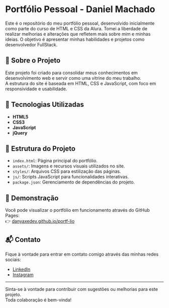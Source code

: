 # Portfólio Pessoal - Daniel Machado

Este é o repositório do meu portfólio pessoal, desenvolvido inicialmente como parte do curso de HTML e CSS da Alura. Tomei a liberdade de realizar melhorias
e alterações que refletem mais sobre mim e minhas ideias. O objetivo é apresentar minhas habilidades e projetos como desenvolvedor FullStack.

## 🧠 Sobre o Projeto

Este projeto foi criado para consolidar meus conhecimentos em desenvolvimento web e servir como uma vitrine do meu trabalho.  
A estrutura do site é baseada em HTML, CSS e JavaScript, com foco em responsividade e usabilidade.

## 🚀 Tecnologias Utilizadas

- **HTML5**
- **CSS3**
- **JavaScript**
- **jQuery**

## 📁 Estrutura do Projeto

- `index.html`: Página principal do portfólio.
- `assets/`: Imagens e recursos visuais utilizados no site.
- `styles/`: Arquivos CSS para estilização das páginas.
- `js/`: Scripts JavaScript para funcionalidades interativas.
- `package.json`: Gerenciamento de dependências do projeto.

## 📸 Demonstração

Você pode visualizar o portfólio em funcionamento através do GitHub Pages:  
👉 [danyaxedev.github.io/portf-lio](https://danyaxedev.github.io/portf-lio/)

## 📬 Contato

Fique à vontade para entrar em contato comigo através das minhas redes sociais:

- [LinkedIn](https://www.linkedin.com/in/daniel-machado-123456789/)
- [Instagram](https://www.instagram.com/danyaxedev/)

---

Sinta-se à vontade para contribuir com sugestões ou melhorias para este projeto.  
Toda colaboração é bem-vinda!
